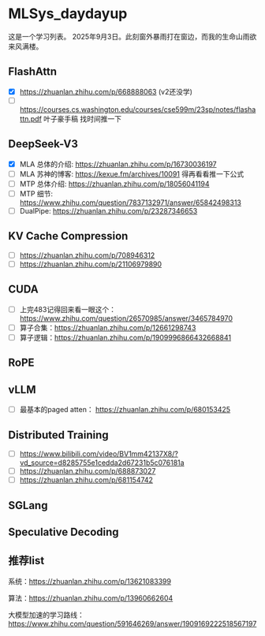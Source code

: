 # MLSys_daydayup
这是一个学习列表。
2025年9月3日。此刻窗外暴雨打在窗边，而我的生命山雨欲来风满楼。

## FlashAttn
- [x] https://zhuanlan.zhihu.com/p/668888063 (v2还没学)
- [ ] https://courses.cs.washington.edu/courses/cse599m/23sp/notes/flashattn.pdf 叶子豪手稿 找时间推一下

## DeepSeek-V3
- [x] MLA 总体的介绍: https://zhuanlan.zhihu.com/p/16730036197
- [ ] MLA 苏神的博客: https://kexue.fm/archives/10091 得再看看推一下公式
- [ ] MTP 总体介绍: https://zhuanlan.zhihu.com/p/18056041194
- [ ] MTP 细节: https://www.zhihu.com/question/7837132971/answer/65842498313
- [ ] DualPipe: https://zhuanlan.zhihu.com/p/23287346653

## KV Cache Compression
- [ ] https://zhuanlan.zhihu.com/p/708946312
- [ ] https://zhuanlan.zhihu.com/p/21106979890

## CUDA
- [ ] 上完483记得回来看一眼这个：https://www.zhihu.com/question/26570985/answer/3465784970
- [ ] 算子合集：https://zhuanlan.zhihu.com/p/12661298743
- [ ] 算子逻辑：https://zhuanlan.zhihu.com/p/1909996866432668841
  
## RoPE

## vLLM
- [ ] 最基本的paged atten： https://zhuanlan.zhihu.com/p/680153425

## Distributed Training
- [ ] https://www.bilibili.com/video/BV1mm42137X8/?vd_source=d8285755e1cedda2d67231b5c076181a
- [ ] https://zhuanlan.zhihu.com/p/688873027
- [ ] https://zhuanlan.zhihu.com/p/681154742

## SGLang

## Speculative Decoding

## 推荐list
系统：https://zhuanlan.zhihu.com/p/13621083399

算法：https://zhuanlan.zhihu.com/p/13960662604

大模型加速的学习路线：https://www.zhihu.com/question/591646269/answer/1909169222518567197
